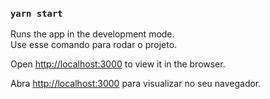 ### `yarn start`

Runs the app in the development mode.\
Use esse comando para rodar o projeto.

Open [http://localhost:3000](http://localhost:3000) to view it in the browser.

Abra [http://localhost:3000](http://localhost:3000) para visualizar no seu navegador.
